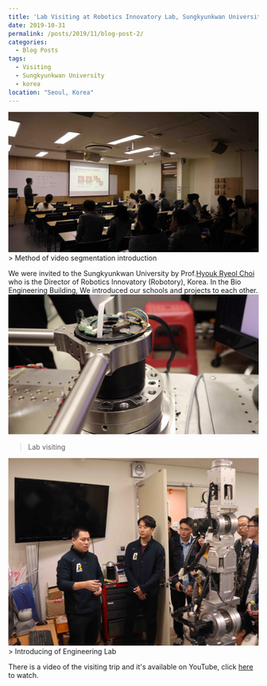 ```yaml
---
title: 'Lab Visiting at Robotics Innovatory Lab, Sungkyunkwan University, Seoul, Korea'
date: 2019-10-31
permalink: /posts/2019/11/blog-post-2/
categories:
  - Blog Posts
tags:
  - Visiting
  - Sungkyunkwan University
  - korea 
location: "Seoul, Korea"
---
```

<img src='/images/IMG_5291.jpg'>
> Method of video segmentation introduction



We were invited to the Sungkyunkwan University by Prof.[Hyouk Ryeol Choi](https://scholar.google.com/citations?user=EDrjHWsAAAAJ&hl=en) who is the Director of Robotics Innovatory (Robotory), Korea. In the Bio Engineering Building, We introduced our schools and projects to each other.
<img src='/images/1CB4AD68-0490-453D-953F-F64E2C5BC60D.png'> 
> Lab visiting

<img src='/images/IMG_5352.jpg'>
> Introducing of Engineering Lab

There is a video of the visiting trip and it's available on YouTube, click [here](https://www.youtube.com/watch?v=K9BPxaP7U_I&t=49s) to watch.